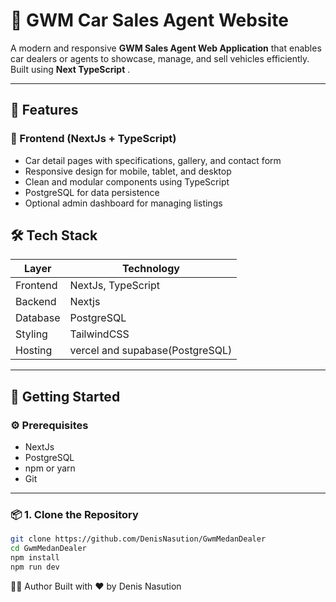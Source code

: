 # 🚗 GWM Car Sales Agent Website

A modern and responsive **GWM Sales Agent Web Application** that enables car dealers or agents to showcase, manage, and sell vehicles efficiently. Built using **Next TypeScript** .

---

## 📸 Features

### 🔷 Frontend (NextJs + TypeScript)

- Car detail pages with specifications, gallery, and contact form
- Responsive design for mobile, tablet, and desktop
- Clean and modular components using TypeScript
- PostgreSQL for data persistence
- Optional admin dashboard for managing listings

## 🛠️ Tech Stack

| Layer    | Technology                      |
| -------- | ------------------------------- |
| Frontend | NextJs, TypeScript              |
| Backend  | Nextjs                          |
| Database | PostgreSQL                      |
| Styling  | TailwindCSS                     |
| Hosting  | vercel and supabase(PostgreSQL) |

---

## 🚀 Getting Started

### ⚙️ Prerequisites

- NextJs
- PostgreSQL
- npm or yarn
- Git

---

### 📦 1. Clone the Repository

```bash
git clone https://github.com/DenisNasution/GwmMedanDealer
cd GwmMedanDealer
npm install
npm run dev
```

🧑‍💻 Author
Built with ❤️ by Denis Nasution
